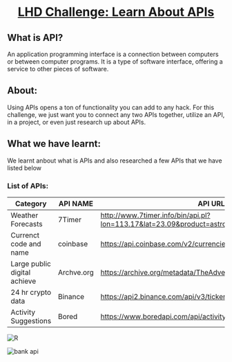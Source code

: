 <h1 align="center"><U>LHD Challenge: Learn About APIs</U></h1>

<h2>What is API?</h2>
<p>An application programming interface is a connection between computers or between computer programs. It is a type of software interface, offering a service to other pieces of software.</p>


<h2>About: </h2>
<p>Using APIs opens a ton of functionality you can add to any hack. For this challenge, we just want you to connect any two APIs together, utilize an API, in a project, or even just research up about APIs.</p>

<h2>What we have learnt: </h2>
<p>We learnt anbout what is APIs and also researched a few APIs that we have listed below</p>


<h3>List of APIs: </h3>

| Category  | API NAME | API URL |
| ------------- | ------------- | ------------- |
Weather Forecasts      | 7Timer            | http://www.7timer.info/bin/api.pl?lon=113.17&lat=23.09&product=astro&output=json
Currenct code and name    |	coinbase       | https://api.coinbase.com/v2/currencies
Large public digital achieve | Archve.org  | https://archive.org/metadata/TheAdventuresOfTomSawyer_201303
24 hr crypto data     | Binance	           | https://api2.binance.com/api/v3/ticker/24hr
Activity Suggestions      | Bored          | https://www.boredapi.com/api/activity

![R](https://user-images.githubusercontent.com/86939391/136805952-ff7489cd-5aff-44d9-b9ad-0ecba7e91c00.jpg)




![bank api](https://user-images.githubusercontent.com/75975428/136808348-93345cef-efe5-4eb3-a124-d230c49d6596.gif)
